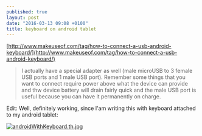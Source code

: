 ```yaml
---
published: true
layout: post
date: "2016-03-13 09:08 +0100"
title: keyboard on android tablet
---
```


[http://www.makeuseof.com/tag/how-to-connect-a-usb-android-keyboard/](http://www.makeuseof.com/tag/how-to-connect-a-usb-android-keyboard/)  

> I actually have a special adapter as well (male microUSB to 3 female USB ports and 1 male USB port). Remember some things that you want to connect require power above what the device can provide and thw device battery will drain fairly quick and the male USB port is useful because you can have it permanently on charge.

Edit: Well, definitely working, since I'am writing this with keyboard attached to my android tablet:

[![androidWithKeyboard.th.jpg](https://scrot.moe/images/2016/03/14/androidWithKeyboard.th.jpg)](https://scrot.moe/images/2016/03/14/androidWithKeyboard.jpg)

